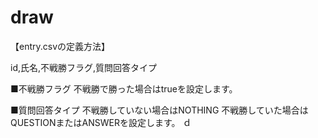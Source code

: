 # draw

【entry.csvの定義方法】

id,氏名,不戦勝フラグ,質問回答タイプ

■不戦勝フラグ
不戦勝で勝った場合はtrueを設定します。

■質問回答タイプ
不戦勝していない場合はNOTHING
不戦勝していた場合はQUESTIONまたはANSWERを設定します。
ｄ
